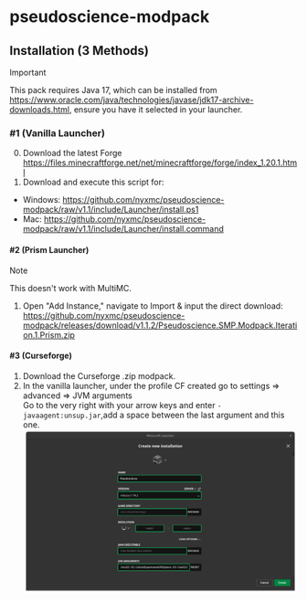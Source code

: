# pseudoscience-modpack

## Installation (3 Methods)
> [!IMPORTANT]
> This pack requires Java 17, which can be installed from https://www.oracle.com/java/technologies/javase/jdk17-archive-downloads.html, ensure you have it selected in your launcher.

### #1 (Vanilla Launcher)
0. Download the latest Forge https://files.minecraftforge.net/net/minecraftforge/forge/index_1.20.1.html
1. Download and execute this script for: 
- Windows: https://github.com/nyxmc/pseudoscience-modpack/raw/v1.1/include/Launcher/install.ps1
- Mac: https://github.com/nyxmc/pseudoscience-modpack/raw/v1.1/include/Launcher/install.command
#### #2 (Prism Launcher)
> [!NOTE]
> This doesn't work with MultiMC.
1. Open "Add Instance," navigate to Import & input the direct download: https://github.com/nyxmc/pseudoscience-modpack/releases/download/v1.1.2/Pseudoscience.SMP.Modpack.Iteration.1.Prism.zip
#### #3 (Curseforge)
1. Download the Curseforge .zip modpack.
2. In the vanilla launcher, under the profile CF created go to settings => advanced => JVM arguments  
   Go to the very right with your arrow keys and enter `-javaagent:unsup.jar`,add a space between the last argument and this one.
![](include/jvm-args.png)

